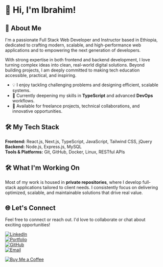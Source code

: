
# 👋 Hi, I'm Ibrahim!

## 🚀 About Me
I'm a passionate Full Stack Web Developer and Instructor based in Ethiopia, dedicated to crafting modern, scalable, and high-performance web applications and to empowering the next generation of developers.

With strong expertise in both frontend and backend development, I love turning complex ideas into clean, real-world digital solutions. Beyond building projects, I am deeply committed to making tech education accessible, practical, and inspiring.



- 💡 I enjoy tackling challenging problems and designing efficient, scalable systems.
- 🌱 Currently deepening my skills in **TypeScript** and advanced **DevOps** workflows.
- 🤝 Available for freelance projects, technical collaborations, and innovative opportunities.

## 🛠️ My Tech Stack
**Frontend:** React.js, Next.js, TypeScript, JavaScript, Tailwind CSS, jQuery  
**Backend:** Node.js, Express.js, MySQL  
**Tools & Platforms:** Git, GitHub, Docker, Linux, RESTful APIs

## 🛠️ What I'm Working On
Most of my work is housed in **private repositories**, where I develop full-stack applications tailored to client needs. I consistently focus on delivering optimized, scalable, and maintainable solutions that drive real value.

## 🌐 Let's Connect
Feel free to connect or reach out. I'd love to collaborate or chat about exciting opportunities!

[![LinkedIn](https://img.shields.io/badge/LinkedIn-Connect-blue)](https://et.linkedin.com/in/ibrahim-wondimu)  
[![Portfolio](https://img.shields.io/badge/Portfolio-Visit-orange)](https://ibrodev.com)  
[![GitHub](https://img.shields.io/badge/GitHub-ei--bro-black)](https://github.com/ei-bro)  
[![Email](https://img.shields.io/badge/Email-Contact-informational)](mailto:top.five.eibra@gmail.com)

[![Buy Me a Coffee](https://img.shields.io/badge/Support%20My%20Work-Buy%20Me%20a%20Coffee-yellow)](https://buymeacoffee.com/topfiveeiba)
